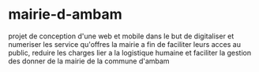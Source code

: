 # mairie-d-ambam
projet de conception d'une   web et mobile dans le but de digitaliser et numeriser les service qu'offres la mairie a fin de faciliter leurs acces au public, reduire les charges lier a la logistique humaine et faciliter la gestion des donner de la mairie de la commune d'ambam
